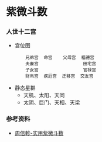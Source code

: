# 紫微斗数

### 人世十二宫

* 宫位图
    ```
        兄弟宫  命宫    父母宫  福德宫
        夫妻宫                 田宅宫
        子女宫                 官禄宫
        财帛宫  疾厄宫  迁移宫  交友宫
    ```
* 静态星群
    * 天机、太阳、天同
    * 太阴、巨门、天相、天梁



### 参考资料

* [周信軫-实用紫微斗数](https://www.bilibili.com/video/BV1Ab411774H)